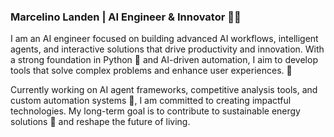 ### Marcelino Landen | AI Engineer & Innovator 🤖✨

I am an AI engineer focused on building advanced AI workflows, intelligent agents, and interactive solutions that drive productivity and innovation. With a strong foundation in Python 🐍 and AI-driven automation, I aim to develop tools that solve complex problems and enhance user experiences. 🚀

Currently working on AI agent frameworks, competitive analysis tools, and custom automation systems 🔧, I am committed to creating impactful technologies. My long-term goal is to contribute to sustainable energy solutions 🌱 and reshape the future of living.
